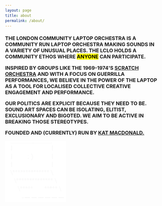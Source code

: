 ```yaml
---
layout: page
title: about
permalink: /about/
---
```


<h3>
	<p>THE LONDON COMMUNITY LAPTOP ORCHESTRA IS A COMMUNITY RUN LAPTOP ORCHESTRA MAKING SOUNDS IN A VARIETY OF UNUSUAL PLACES. THE LCLO HOLDS A COMMUNITY ETHOS WHERE <mark>ANYONE</mark> CAN PARTICIPATE.</p>
	<p>INSPIRED BY GROUPS LIKE THE 1969-1974'S <a href="https://en.wikipedia.org/wiki/Scratch_Orchestra">SCRATCH ORCHESTRA</a> AND WITH A FOCUS ON GUERRILLA PERFORMANCES, WE BELIEVE IN THE POWER OF THE LAPTOP AS A TOOL FOR LOCALISED COLLECTIVE CREATIVE ENGAGEMENT AND PERFORMANCE.</p>
	<p>OUR POLITICS ARE EXPLICIT BECAUSE THEY NEED TO BE. SOUND ART SPACES CAN BE ISOLATING, ELITIST, EXCLUSIONARY AND BIGOTED. WE AIM TO BE ACTIVE IN BREAKING THOSE STEREOTYPES.</p>
	<p>FOUNDED AND (CURRENTLY) RUN BY <a href="https://otherkat.com/">KAT MACDONALD.</a></p>

<a href="/"><img src="/assets/img/logo/lclolapfriend.gif" width="200px" max-width="auto" height="200px" max-height="auto" ALIGN="center"/>